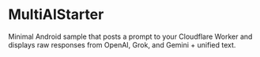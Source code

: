 # MultiAIStarter

Minimal Android sample that posts a prompt to your Cloudflare Worker
and displays raw responses from OpenAI, Grok, and Gemini + unified text.
